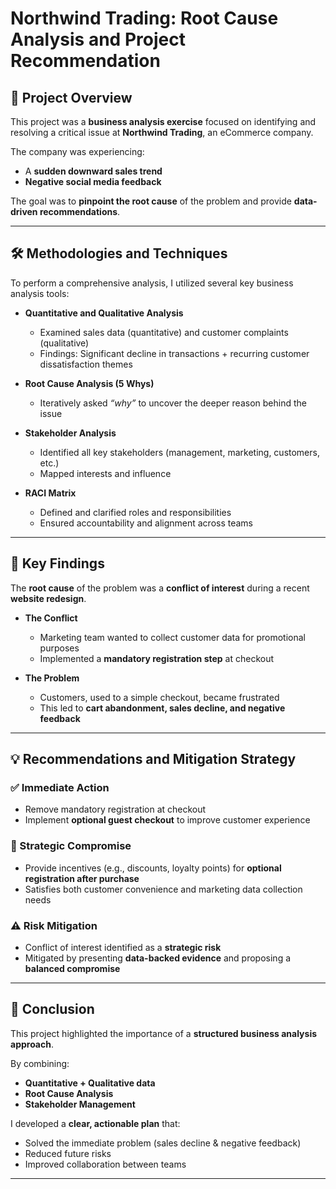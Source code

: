 # Northwind Trading: Root Cause Analysis and Project Recommendation

## 📌 Project Overview

This project was a **business analysis exercise** focused on identifying and resolving a critical issue at **Northwind Trading**, an eCommerce company.

The company was experiencing:

* A **sudden downward sales trend**
* **Negative social media feedback**

The goal was to **pinpoint the root cause** of the problem and provide **data-driven recommendations**.

---

## 🛠 Methodologies and Techniques

To perform a comprehensive analysis, I utilized several key business analysis tools:

* **Quantitative and Qualitative Analysis**

  * Examined sales data (quantitative) and customer complaints (qualitative)
  * Findings: Significant decline in transactions + recurring customer dissatisfaction themes

* **Root Cause Analysis (5 Whys)**

  * Iteratively asked *“why”* to uncover the deeper reason behind the issue

* **Stakeholder Analysis**

  * Identified all key stakeholders (management, marketing, customers, etc.)
  * Mapped interests and influence

* **RACI Matrix**

  * Defined and clarified roles and responsibilities
  * Ensured accountability and alignment across teams

---

## 🔑 Key Findings

The **root cause** of the problem was a **conflict of interest** during a recent **website redesign**.

* **The Conflict**

  * Marketing team wanted to collect customer data for promotional purposes
  * Implemented a **mandatory registration step** at checkout

* **The Problem**

  * Customers, used to a simple checkout, became frustrated
  * This led to **cart abandonment, sales decline, and negative feedback**

---

## 💡 Recommendations and Mitigation Strategy

### ✅ Immediate Action

* Remove mandatory registration at checkout
* Implement **optional guest checkout** to improve customer experience

### 🔄 Strategic Compromise

* Provide incentives (e.g., discounts, loyalty points) for **optional registration after purchase**
* Satisfies both customer convenience and marketing data collection needs

### ⚠️ Risk Mitigation

* Conflict of interest identified as a **strategic risk**
* Mitigated by presenting **data-backed evidence** and proposing a **balanced compromise**

---

## 🏁 Conclusion

This project highlighted the importance of a **structured business analysis approach**.

By combining:

* **Quantitative + Qualitative data**
* **Root Cause Analysis**
* **Stakeholder Management**

I developed a **clear, actionable plan** that:

* Solved the immediate problem (sales decline & negative feedback)
* Reduced future risks
* Improved collaboration between teams

---
